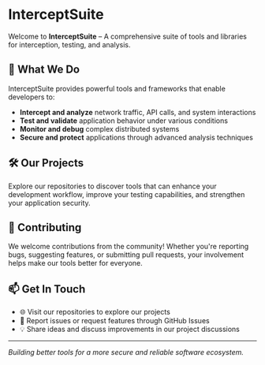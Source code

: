 # InterceptSuite

Welcome to **InterceptSuite** – A comprehensive suite of tools and libraries for interception, testing, and analysis.

## 🚀 What We Do

InterceptSuite provides powerful tools and frameworks that enable developers to:

- **Intercept and analyze** network traffic, API calls, and system interactions
- **Test and validate** application behavior under various conditions
- **Monitor and debug** complex distributed systems
- **Secure and protect** applications through advanced analysis techniques

## 🛠️ Our Projects

Explore our repositories to discover tools that can enhance your development workflow, improve your testing capabilities, and strengthen your application security.

## 🤝 Contributing

We welcome contributions from the community! Whether you're reporting bugs, suggesting features, or submitting pull requests, your involvement helps make our tools better for everyone.

## 📫 Get In Touch

- 🌐 Visit our repositories to explore our projects
- 🐛 Report issues or request features through GitHub Issues
- 💡 Share ideas and discuss improvements in our project discussions

---

*Building better tools for a more secure and reliable software ecosystem.*